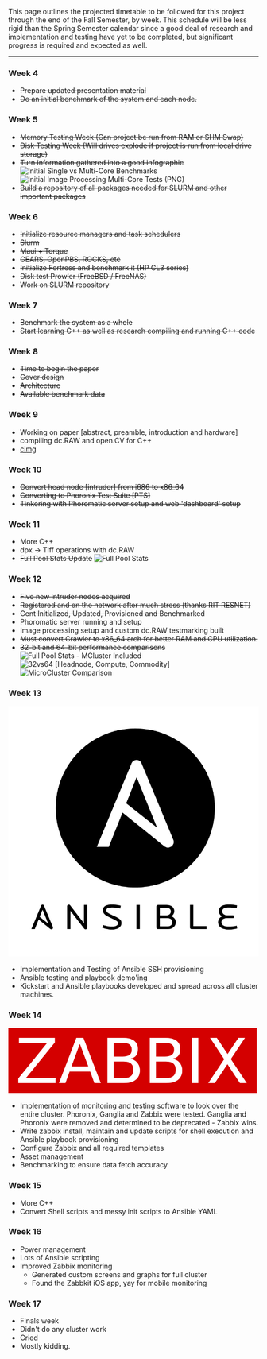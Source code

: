 This page outlines the projected timetable to be followed for this project through the end of the Fall Semester, by week. This schedule will be less rigid than the Spring Semester calendar since a good deal of research and implementation and testing have yet to be completed, but significant progress is required and expected as well.

------------------------------------

### Week 4
- ~~Prepare updated presentation material~~ 
- ~~Do an initial benchmark of the system and each node.~~

### Week 5
- ~~Memory Testing Week (Can project be run from RAM or SHM Swap)~~
- ~~Disk Testing Week (Will drives explode if project is run from local drive storage)~~
- ~~Turn information gathered into a good infographic~~
![Initial Single vs Multi-Core Benchmarks](http://logcat.student.rit.edu/Public%20Share/image%20(3).png)
![Initial Image Processing Multi-Core Tests (PNG)](http://logcat.student.rit.edu/Public%20Share/image%20(1).png)
- ~~Build a repository of all packages needed for SLURM and other important packages~~

### Week 6
- ~~Initialize resource managers and task schedulers~~
 - ~~Slurm~~
 - ~~Maui + Torque~~
 - ~~GEARS, OpenPBS, ROCKS, etc~~
- ~~Initialize Fortress and benchmark it (HP GL3 series)~~
- ~~Disk test Prowler (FreeBSD / FreeNAS)~~
- ~~Work on SLURM repository~~

### Week 7 
- ~~Benchmark the system as a whole~~
- ~~Start learning C++ as well as research compiling and running C++ code~~

### Week 8
- ~~Time to begin the paper~~
 - ~~Cover design~~
 - ~~Architecture~~
 - ~~Available benchmark data~~

### Week 9
- Working on paper [abstract, preamble, introduction and hardware]
- compiling dc.RAW and open.CV for C++
- [cimg](http://cimg.sourceforge.net/)

### Week 10
- ~~Convert head node [intruder] from i686 to x86_64~~
- ~~Converting to Phoronix Test Suite [PTS]~~
- ~~Tinkering with Phoromatic server setup and web 'dashboard' setup~~

### Week 11
- More C++
- dpx -> Tiff operations with dc.RAW
- ~~Full Pool Stats Update~~
![Full Pool Stats](http://logcat.student.rit.edu/Public%20Share/servers.png)

### Week 12
- ~~Five new intruder nodes acquired~~
 - ~~Registered and on the network after much stress (thanks RIT RESNET)~~
 - ~~Cent Initialized, Updated, Provisioned and Benchmarked~~
- Phoromatic server running and setup
- Image processing setup and custom dc.RAW testmarking built
- ~~Must convert Crawler to x86_64 arch for better RAM and CPU utilization.~~
- ~~32-bit and 64-bit performance comparisons~~
![Full Pool Stats - MCluster Included](http://logcat.student.rit.edu/Public%20Share/FullCluster.png)
![32vs64 [Headnode, Compute, Commodity]](http://logcat.student.rit.edu/Public%20Share/32bit64bit.png)
![MicroCluster Comparison](http://logcat.student.rit.edu/Public%20Share/MicroCluster.png)

### Week 13
![Ansible Square Logo](https://raw.githubusercontent.com/jordanwesthoff/jordanwesthoff.github.io/master/images/ansible.png)
- Implementation and Testing of Ansible SSH provisioning 
- Ansible testing and playbook demo'ing
- Kickstart and Ansible playbooks developed and spread across all cluster machines. 

### Week 14
![Zabbix Logo](https://raw.githubusercontent.com/jordanwesthoff/jordanwesthoff.github.io/master/images/zabbix.png)
- Implementation of monitoring and testing software to look over the entire cluster. Phoronix, Ganglia and Zabbix were tested. Ganglia and Phoronix were removed and determined to be deprecated - Zabbix wins. 
- Write zabbix install, maintain and update scripts for shell execution and Ansible playbook provisioning
- Configure Zabbix and all required templates
- Asset management
- Benchmarking to ensure data fetch accuracy

### Week 15
- More C++
- Convert Shell scripts and messy init scripts to Ansible YAML

### Week 16
- Power management
- Lots of Ansible scripting
- Improved Zabbix monitoring
  - Generated custom screens and graphs for full cluster
  - Found the Zabbkit iOS app, yay for mobile monitoring

### Week 17
- Finals week
- Didn't do any cluster work
- Cried
- Mostly kidding.